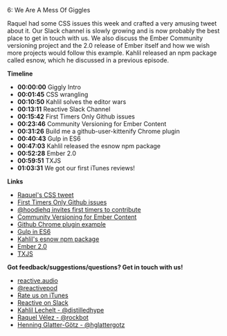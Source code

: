 6: We Are A Mess Of Giggles

Raquel had some CSS issues this week and crafted a very amusing tweet about it. Our Slack channel is slowly growing and is now probably the best place to get in touch with us. We also discuss the Ember Community versioning project and the 2.0 release of Ember itself and how we wish more projects would follow this example. Kahlil released an npm package called esnow, which he discussed in a previous episode.

**Timeline**

 - **00:00:00** Giggly Intro
 - **00:01:45** CSS wrangling
 - **00:10:50** Kahlil solves the editor wars
 - **00:13:11** Reactive Slack Channel
 - **00:15:42** First Timers Only Github issues
 - **00:23:46** Community Versioning for Ember Content
 - **00:31:26** Build me a github-user-kittenify Chrome plugin
 - **00:40:43** Gulp in ES6
 - **00:47:03** Kahlil released the esnow npm package
 - **00:52:28** Ember 2.0
 - **00:59:51** TXJS
 - **01:03:31** We got our first iTunes reviews!

**Links**

 - [Raquel's CSS tweet](https://twitter.com/rockbot/status/635963757638750208)
 - [First Timers Only Github issues](https://medium.com/@kentcdodds/first-timers-only-78281ea47455)
 - [@hoodiehq invites first timers to contribute](https://twitter.com/gr2m/status/635141914271068160)
 - [Community Versioning for Ember Content](http://mixonic.github.io/ember-community-versions/)
 - [Github Chrome plugin example](https://github.com/jasonlong/isometric-contributions)
 - [Gulp in ES6](http://stephensauceda.com/es6-in-your-gulp-tasks/)
 - [Kahlil's esnow npm package](https://www.npmjs.com/package/esnow)
 - [Ember 2.0](http://emberjs.com/blog/2015/08/13/ember-2-0-released.html)
 - [TXJS](https://www.youtube.com/watch?v=hXW7kkyhtqo&list=PLMWftTFfsA8Om-GqKm46bw8GVxyKXRz0X)

**Got feedback/suggestions/questions? Get in touch with us!**

 - [reactive.audio][1]
 - [@reactivepod][2]
 - [Rate us on iTunes][7]
 - [Reactive on Slack][6]
 - [Kahlil Lechelt - @distilledhype][3]
 - [Raquel Vélez - @rockbot][4]
 - [Henning Glatter-Götz - @hglattergotz][5]

[1]: http://reactive.audio "Reactive on the web"
[2]: https://twitter.com/reactivepod "Send us your feedback"
[3]: https://twitter.com/distilledhype "Ping me on Twitter"
[4]: https://twitter.com/rockbot "The best way to get in touch with me ... don't even try email"
[5]: https://twitter.com/hglattergotz "Ping me on Twitter"
[6]: https://reactive-slack.herokuapp.com/ "Reactive on Slack"
[7]: https://itunes.apple.com/us/podcast/reactive/id1020286000 "Rate us on iTunes"
